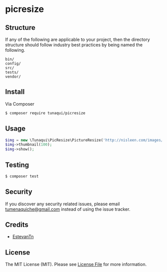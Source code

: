 # picresize

## Structure

If any of the following are applicable to your project, then the directory structure should follow industry best practices by being named the following.

```
bin/        
config/
src/
tests/
vendor/
```


## Install

Via Composer

``` bash
$ composer require tunaqui/picresize
```

## Usage

``` php
$img = new \Tunaqui\PicResize\PictureResize('http://nisleen.com/images/logo.png');
$img->thumbnail(100);
$img->show();
```

## Testing

``` bash
$ composer test
```

## Security

If you discover any security related issues, please email tumenaquiche@gmail.com instead of using the issue tracker.

## Credits

- [EstevanTn][link-author]

## License

The MIT License (MIT). Please see [License File](LICENSE.md) for more information.

[ico-version]: https://img.shields.io/packagist/v/tunaqui/picresize.svg?style=flat-square
[ico-license]: https://img.shields.io/badge/license-MIT-brightgreen.svg?style=flat-square
[ico-travis]: https://img.shields.io/travis/tunaqui/picresize/master.svg?style=flat-square
[ico-scrutinizer]: https://img.shields.io/scrutinizer/coverage/g/tunaqui/picresize.svg?style=flat-square
[ico-code-quality]: https://img.shields.io/scrutinizer/g/tunaqui/picresize.svg?style=flat-square
[ico-downloads]: https://img.shields.io/packagist/dt/tunaqui/picresize.svg?style=flat-square

[link-packagist]: https://packagist.org/packages/tunaqui/picresize
[link-travis]: https://travis-ci.org/tunaqui/picresize
[link-scrutinizer]: https://scrutinizer-ci.com/g/tunaqui/picresize/code-structure
[link-code-quality]: https://scrutinizer-ci.com/g/tunaqui/picresize
[link-downloads]: https://packagist.org/packages/tunaqui/picresize
[link-author]: https://github.com/EstevanTn
